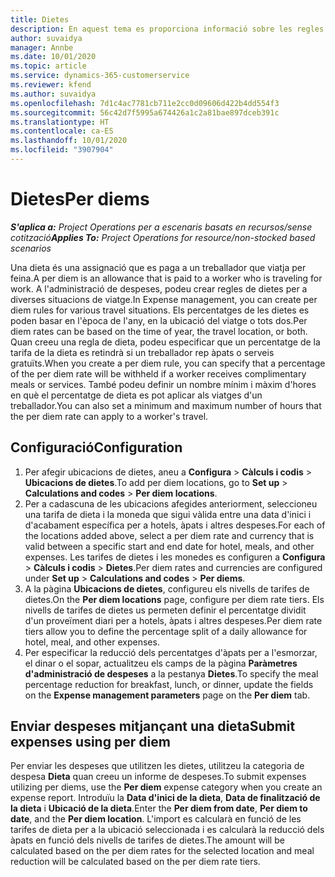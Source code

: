 ```yaml
---
title: Dietes
description: En aquest tema es proporciona informació sobre les regles de dietes que s'utilitzen a l'administració de despeses.
author: suvaidya
manager: Annbe
ms.date: 10/01/2020
ms.topic: article
ms.service: dynamics-365-customerservice
ms.reviewer: kfend
ms.author: suvaidya
ms.openlocfilehash: 7d1c4ac7781cb711e2cc0d09606d422b4dd554f3
ms.sourcegitcommit: 56c42d7f5995a674426a1c2a81bae897dceb391c
ms.translationtype: HT
ms.contentlocale: ca-ES
ms.lasthandoff: 10/01/2020
ms.locfileid: "3907904"
---
```

# <a name="per-diems"></a><span data-ttu-id="40cce-103">Dietes</span><span class="sxs-lookup"><span data-stu-id="40cce-103">Per diems</span></span>

<span data-ttu-id="40cce-104">_**S'aplica a:** Project Operations per a escenaris basats en recursos/sense cotització_</span><span class="sxs-lookup"><span data-stu-id="40cce-104">_**Applies To:** Project Operations for resource/non-stocked based scenarios_</span></span>


<span data-ttu-id="40cce-105">Una dieta és una assignació que es paga a un treballador que viatja per feina.</span><span class="sxs-lookup"><span data-stu-id="40cce-105">A per diem is an allowance that is paid to a worker who is traveling for work.</span></span> <span data-ttu-id="40cce-106">A l'administració de despeses, podeu crear regles de dietes per a diverses situacions de viatge.</span><span class="sxs-lookup"><span data-stu-id="40cce-106">In Expense management, you can create per diem rules for  various travel situations.</span></span> <span data-ttu-id="40cce-107">Els percentatges de les dietes es poden basar en l'època de l'any, en la ubicació del viatge o tots dos.</span><span class="sxs-lookup"><span data-stu-id="40cce-107">Per diem rates can be based on the time of year, the travel location, or both.</span></span> <span data-ttu-id="40cce-108">Quan creeu una regla de dieta, podeu especificar que un percentatge de la tarifa de la dieta es retindrà si un treballador rep àpats o serveis gratuïts.</span><span class="sxs-lookup"><span data-stu-id="40cce-108">When you create a per diem  rule, you can specify that a percentage of the per diem rate will be withheld if a worker receives complimentary meals or services.</span></span> <span data-ttu-id="40cce-109">També podeu definir un nombre mínim i màxim d'hores en què el percentatge de dieta es pot aplicar als viatges d'un treballador.</span><span class="sxs-lookup"><span data-stu-id="40cce-109">You can also set a minimum and maximum number of hours that the per diem rate can apply to a worker's travel.</span></span>

## <a name="configuration"></a><span data-ttu-id="40cce-110">Configuració</span><span class="sxs-lookup"><span data-stu-id="40cce-110">Configuration</span></span> 

1. <span data-ttu-id="40cce-111">Per afegir ubicacions de dietes, aneu a **Configura** > **Càlculs i codis** > **Ubicacions de dietes**.</span><span class="sxs-lookup"><span data-stu-id="40cce-111">To add per diem locations, go to **Set up** > **Calculations and codes** > **Per diem locations**.</span></span>
2. <span data-ttu-id="40cce-112">Per a cadascuna de les ubicacions afegides anteriorment, seleccioneu una tarifa de dieta i la moneda que sigui vàlida entre una data d'inici i d'acabament específica per a hotels, àpats i altres despeses.</span><span class="sxs-lookup"><span data-stu-id="40cce-112">For each of the locations added above, select a per diem rate and currency that is valid between a specific start and end date for hotel, meals, and other expenses.</span></span> <span data-ttu-id="40cce-113">Les tarifes de dietes i les monedes es configuren a **Configura** > **Càlculs i codis** > **Dietes**.</span><span class="sxs-lookup"><span data-stu-id="40cce-113">Per diem rates and currencies are configured under **Set up** > **Calculations and codes** > **Per diems**.</span></span>
3. <span data-ttu-id="40cce-114">A la pàgina **Ubicacions de dietes**, configureu els nivells de tarifes de dietes.</span><span class="sxs-lookup"><span data-stu-id="40cce-114">On the **Per diem locations** page, configure per diem rate tiers.</span></span> <span data-ttu-id="40cce-115">Els nivells de tarifes de dietes us permeten definir el percentatge dividit d'un proveïment diari per a hotels, àpats i altres despeses.</span><span class="sxs-lookup"><span data-stu-id="40cce-115">Per diem rate tiers allow you to define the percentage split of a daily allowance for hotel, meal, and other expenses.</span></span> 
4. <span data-ttu-id="40cce-116">Per especificar la reducció dels percentatges d'àpats per a l'esmorzar, el dinar o el sopar, actualitzeu els camps de la pàgina **Paràmetres d'administració de despeses** a la pestanya **Dietes**.</span><span class="sxs-lookup"><span data-stu-id="40cce-116">To specify the meal percentage reduction for breakfast, lunch, or dinner, update the fields on the **Expense management parameters** page on the **Per diem** tab.</span></span> 
    
## <a name="submit-expenses-using-per-diem"></a><span data-ttu-id="40cce-117">Enviar despeses mitjançant una dieta</span><span class="sxs-lookup"><span data-stu-id="40cce-117">Submit expenses using per diem</span></span>
<span data-ttu-id="40cce-118">Per enviar les despeses que utilitzen les dietes, utilitzeu la categoria de despesa **Dieta** quan creeu un informe de despeses.</span><span class="sxs-lookup"><span data-stu-id="40cce-118">To submit expenses utilizing per diems, use the **Per diem** expense category when you create an expense report.</span></span> <span data-ttu-id="40cce-119">Introduïu la **Data d'inici de la dieta**, **Data de finalització de la dieta** i **Ubicació de la dieta**.</span><span class="sxs-lookup"><span data-stu-id="40cce-119">Enter the **Per diem from date**, **Per diem to date**,  and the **Per diem location**.</span></span> <span data-ttu-id="40cce-120">L'import es calcularà en funció de les tarifes de dieta per a la ubicació seleccionada i es calcularà la reducció dels àpats en funció dels nivells de tarifes de dietes.</span><span class="sxs-lookup"><span data-stu-id="40cce-120">The amount will be calculated based on the per diem rates for the selected location and meal reduction will be calculated based on the per diem rate tiers.</span></span>
